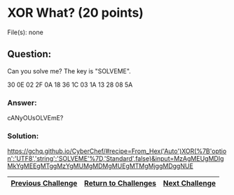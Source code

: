 # XOR What? (20 points)

File(s): none

## Question:

Can you solve me? The key is "SOLVEME".

30 0E 02 2F 0A 18 36 1C 03 1A 13 28 08 5A

### Answer:

cANyOUsOLVEmE?

### Solution:

https://gchq.github.io/CyberChef/#recipe=From_Hex('Auto')XOR(%7B'option':'UTF8','string':'SOLVEME'%7D,'Standard',false)&input=MzAgMEUgMDIgMkYgMEEgMTggMzYgMUMgMDMgMUEgMTMgMjggMDggNUE

| [Previous Challenge](/Challenges/Operate-And-Maintain/6) | [Return to Challenges](/Challenges/../../../#modules) | [Next Challenge](/Challenges/Operate-And-Maintain/8) |
| :------- | :-----: | ------: |